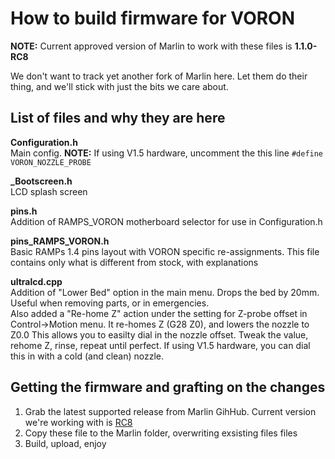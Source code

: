 # How to build firmware for VORON

**NOTE:** Current approved version of Marlin to work with these files is **1.1.0-RC8**

We don't want to track yet another fork of Marlin here. Let them do their thing, and we'll stick with just the bits we care about.

## List of files and why they are here  

**Configuration.h**  
Main config. **NOTE:** If using V1.5 hardware, uncomment the this line `#define VORON_NOZZLE_PROBE`

**_Bootscreen.h**  
LCD splash screen

**pins.h**  
Addition of RAMPS_VORON motherboard selector for use in Configuration.h  

**pins_RAMPS_VORON.h**  
Basic RAMPs 1.4 pins layout with VORON specific re-assignments. This file contains only what is different from stock, with explanations

**ultralcd.cpp**   
Addition of "Lower Bed" option in the main menu. Drops the bed by 20mm. Useful when removing parts, or in emergencies.  
Also added a "Re-home Z" action under the setting for Z-probe offset in Control->Motion menu. It re-homes Z (G28 Z0), and lowers the nozzle to Z0.0 This allows you to easilty dial in the nozzle offset. Tweak the value, rehome Z, rinse, repeat until perfect. If using V1.5 hardware, you can dial this in with a cold (and clean) nozzle.

## Getting the firmware and grafting on the changes

1. Grab the latest supported release from Marlin GihHub. Current version we're working with is [RC8](https://github.com/MarlinFirmware/Marlin/tree/1.1.0-RC8)
2. Copy these file to the Marlin folder, overwriting exsisting files files
3. Build, upload, enjoy
